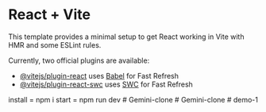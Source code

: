# React + Vite

This template provides a minimal setup to get React working in Vite with HMR and some ESLint rules.

Currently, two official plugins are available:

- [@vitejs/plugin-react](https://github.com/vitejs/vite-plugin-react/blob/main/packages/plugin-react/README.md) uses [Babel](https://babeljs.io/) for Fast Refresh
- [@vitejs/plugin-react-swc](https://github.com/vitejs/vite-plugin-react-swc) uses [SWC](https://swc.rs/) for Fast Refresh

install = npm i
start   = npm run dev 
#   G e m i n i - c l o n e 
 
 #   G e m i n i - c l o n e 
 
 #   d e m o - 1 
 
 
